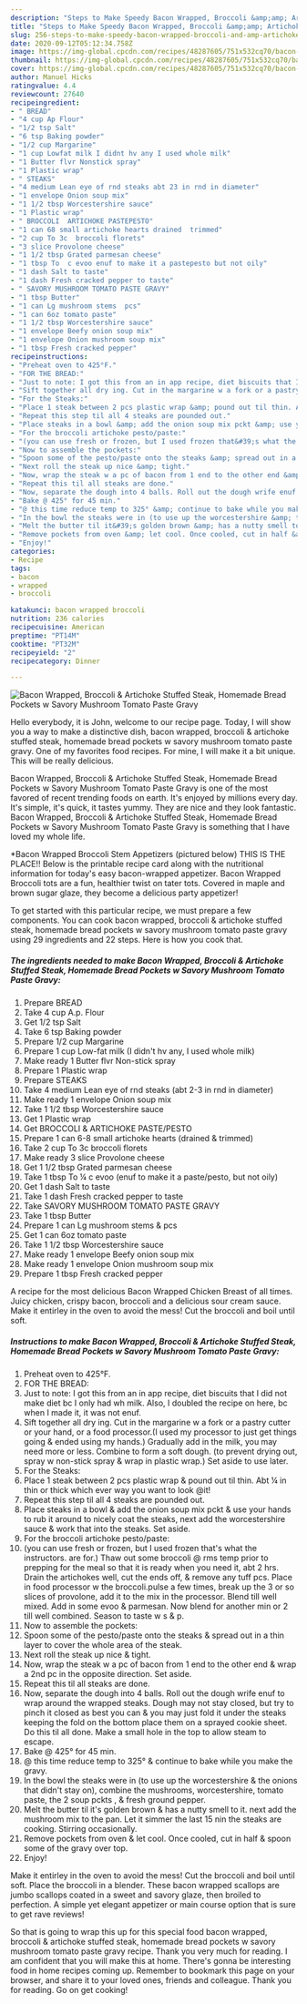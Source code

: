```yaml
---
description: "Steps to Make Speedy Bacon Wrapped, Broccoli &amp;amp; Artichoke Stuffed Steak, Homemade Bread Pockets w Savory Mushroom Tomato Paste Gravy"
title: "Steps to Make Speedy Bacon Wrapped, Broccoli &amp;amp; Artichoke Stuffed Steak, Homemade Bread Pockets w Savory Mushroom Tomato Paste Gravy"
slug: 256-steps-to-make-speedy-bacon-wrapped-broccoli-and-amp-artichoke-stuffed-steak-homemade-bread-pockets-w-savory-mushroom-tomato-paste-gravy
date: 2020-09-12T05:12:34.758Z
image: https://img-global.cpcdn.com/recipes/48287605/751x532cq70/bacon-wrapped-broccoli-artichoke-stuffed-steak-homemade-bread-pockets-w-savory-mushroom-tomato-p-recipe-main-photo.jpg
thumbnail: https://img-global.cpcdn.com/recipes/48287605/751x532cq70/bacon-wrapped-broccoli-artichoke-stuffed-steak-homemade-bread-pockets-w-savory-mushroom-tomato-p-recipe-main-photo.jpg
cover: https://img-global.cpcdn.com/recipes/48287605/751x532cq70/bacon-wrapped-broccoli-artichoke-stuffed-steak-homemade-bread-pockets-w-savory-mushroom-tomato-p-recipe-main-photo.jpg
author: Manuel Hicks
ratingvalue: 4.4
reviewcount: 27640
recipeingredient:
- " BREAD"
- "4 cup Ap Flour"
- "1/2 tsp Salt"
- "6 tsp Baking powder"
- "1/2 cup Margarine"
- "1 cup Lowfat milk I didnt hv any I used whole milk"
- "1 Butter flvr Nonstick spray"
- "1 Plastic wrap"
- " STEAKS"
- "4 medium Lean eye of rnd steaks abt 23 in rnd in diameter"
- "1 envelope Onion soup mix"
- "1 1/2 tbsp Worcestershire sauce"
- "1 Plastic wrap"
- " BROCCOLI  ARTICHOKE PASTEPESTO"
- "1 can 68 small artichoke hearts drained  trimmed"
- "2 cup To 3c  broccoli florets"
- "3 slice Provolone cheese"
- "1 1/2 tbsp Grated parmesan cheese"
- "1 tbsp To  c evoo enuf to make it a pastepesto but not oily"
- "1 dash Salt to taste"
- "1 dash Fresh cracked pepper to taste"
- " SAVORY MUSHROOM TOMATO PASTE GRAVY"
- "1 tbsp Butter"
- "1 can Lg mushroom stems  pcs"
- "1 can 6oz tomato paste"
- "1 1/2 tbsp Worcestershire sauce"
- "1 envelope Beefy onion soup mix"
- "1 envelope Onion mushroom soup mix"
- "1 tbsp Fresh cracked pepper"
recipeinstructions:
- "Preheat oven to 425°F."
- "FOR THE BREAD:"
- "Just to note: I got this from an in app recipe, diet biscuits that I did not make diet bc I only had wh milk. Also, I doubled the recipe on here, bc when I made it, it was not enuf."
- "Sift together all dry ing. Cut in the margarine w a fork or a pastry cutter or your hand, or a food processor.(I used my processor to just get things going &amp; ended using my hands.) Gradually add in the milk, you may need more or less. Combine to form a soft dough. (to prevent drying out, spray w non-stick spray &amp; wrap in plastic wrap.) Set aside to use later."
- "For the Steaks:"
- "Place 1 steak between 2 pcs plastic wrap &amp; pound out til thin. Abt ¼ in thin or thick which ever way you want to look @it!"
- "Repeat this step til all 4 steaks are pounded out."
- "Place steaks in a bowl &amp; add the onion soup mix pckt &amp; use your hands to rub it around to nicely coat the steaks, next add the worcestershire sauce &amp; work that into the steaks. Set aside."
- "For the broccoli artichoke pesto/paste:"
- "(you can use fresh or frozen, but I used frozen that&#39;s what the instructors. are for.) Thaw out some broccoli @ rms temp prior to prepping for the meal so that it is ready when you need it, abt 2 hrs. Drain the artichokes well, cut the ends off, &amp; remove any tuff pcs. Place in food processor w the broccoli.pulse a few times, break up the 3 or so slices of provolone, add it to the mix in the processor. Blend till well mixed. Add in some evoo &amp; parmesan. Now blend for another min or 2 till well combined. Season to taste w s &amp; p."
- "Now to assemble the pockets:"
- "Spoon some of the pesto/paste onto the steaks &amp; spread out in a thin layer to cover the whole area of the steak."
- "Next roll the steak up nice &amp; tight."
- "Now, wrap the steak w a pc of bacon from 1 end to the other end &amp; wrap a 2nd pc in the opposite direction. Set aside."
- "Repeat this til all steaks are done."
- "Now, separate the dough into 4 balls. Roll out the dough wrife enuf to wrap around the wrapped steaks. Dough may not stay closed, but try to pinch it closed as best you can &amp; you may just fold it under the steaks keeping the fold on the bottom place them on a sprayed cookie sheet. Do this til all done. Make a small hole in the top to allow steam to escape."
- "Bake @ 425° for 45 min."
- "@ this time reduce temp to 325° &amp; continue to bake while you make the gravy."
- "In the bowl the steaks were in (to use up the worcestershire &amp; the onions that didn&#39;t stay on), combine the mushrooms, worcestershire, tomato paste, the 2 soup pckts , &amp; fresh ground pepper."
- "Melt the butter til it&#39;s golden brown &amp; has a nutty smell to it. next add the mushroom mix to the pan. Let it simmer the last 15 nin the steaks are cooking. Stirring occasionally."
- "Remove pockets from oven &amp; let cool. Once cooled, cut in half &amp; spoon some of the gravy over top."
- "Enjoy!"
categories:
- Recipe
tags:
- bacon
- wrapped
- broccoli

katakunci: bacon wrapped broccoli 
nutrition: 236 calories
recipecuisine: American
preptime: "PT14M"
cooktime: "PT32M"
recipeyield: "2"
recipecategory: Dinner

---
```



![Bacon Wrapped, Broccoli &amp; Artichoke Stuffed Steak, Homemade Bread Pockets w Savory Mushroom Tomato Paste Gravy](https://img-global.cpcdn.com/recipes/48287605/751x532cq70/bacon-wrapped-broccoli-artichoke-stuffed-steak-homemade-bread-pockets-w-savory-mushroom-tomato-p-recipe-main-photo.jpg)

Hello everybody, it is John, welcome to our recipe page. Today, I will show you a way to make a distinctive dish, bacon wrapped, broccoli &amp; artichoke stuffed steak, homemade bread pockets w savory mushroom tomato paste gravy. One of my favorites food recipes. For mine, I will make it a bit unique. This will be really delicious.

Bacon Wrapped, Broccoli &amp; Artichoke Stuffed Steak, Homemade Bread Pockets w Savory Mushroom Tomato Paste Gravy is one of the most favored of recent trending foods on earth. It's enjoyed by millions every day. It's simple, it's quick, it tastes yummy. They are nice and they look fantastic. Bacon Wrapped, Broccoli &amp; Artichoke Stuffed Steak, Homemade Bread Pockets w Savory Mushroom Tomato Paste Gravy is something that I have loved my whole life.

*Bacon Wrapped Broccoli Stem Appetizers (pictured below) THIS IS THE PLACE!! Below is the printable recipe card along with the nutritional information for today&#39;s easy bacon-wrapped appetizer. Bacon Wrapped Broccoli tots are a fun, healthier twist on tater tots. Covered in maple and brown sugar glaze, they become a delicious party appetizer!


To get started with this particular recipe, we must prepare a few components. You can cook bacon wrapped, broccoli &amp; artichoke stuffed steak, homemade bread pockets w savory mushroom tomato paste gravy using 29 ingredients and 22 steps. Here is how you cook that.

<!--inarticleads1-->

##### The ingredients needed to make Bacon Wrapped, Broccoli &amp; Artichoke Stuffed Steak, Homemade Bread Pockets w Savory Mushroom Tomato Paste Gravy:

1. Prepare  BREAD
1. Take 4 cup A.p. Flour
1. Get 1/2 tsp Salt
1. Take 6 tsp Baking powder
1. Prepare 1/2 cup Margarine
1. Prepare 1 cup Low-fat milk (I didn&#39;t hv any, I used whole milk)
1. Make ready 1 Butter flvr Non-stick spray
1. Prepare 1 Plastic wrap
1. Prepare  STEAKS
1. Take 4 medium Lean eye of rnd steaks (abt 2-3 in rnd in diameter)
1. Make ready 1 envelope Onion soup mix
1. Take 1 1/2 tbsp Worcestershire sauce
1. Get 1 Plastic wrap
1. Get  BROCCOLI &amp; ARTICHOKE PASTE/PESTO
1. Prepare 1 can 6-8 small artichoke hearts (drained &amp; trimmed)
1. Take 2 cup To 3c  broccoli florets
1. Make ready 3 slice Provolone cheese
1. Get 1 1/2 tbsp Grated parmesan cheese
1. Take 1 tbsp To ¼ c evoo (enuf to make it a paste/pesto, but not oily)
1. Get 1 dash Salt to taste
1. Take 1 dash Fresh cracked pepper to taste
1. Take  SAVORY MUSHROOM TOMATO PASTE GRAVY
1. Take 1 tbsp Butter
1. Prepare 1 can Lg mushroom stems &amp; pcs
1. Get 1 can 6oz tomato paste
1. Take 1 1/2 tbsp Worcestershire sauce
1. Make ready 1 envelope Beefy onion soup mix
1. Make ready 1 envelope Onion mushroom soup mix
1. Prepare 1 tbsp Fresh cracked pepper


A recipe for the most delicious Bacon Wrapped Chicken Breast of all times. Juicy chicken, crispy bacon, broccoli and a delicious sour cream sauce. Make it entirley in the oven to avoid the mess! Cut the broccoli and boil until soft. 

<!--inarticleads2-->

##### Instructions to make Bacon Wrapped, Broccoli &amp; Artichoke Stuffed Steak, Homemade Bread Pockets w Savory Mushroom Tomato Paste Gravy:

1. Preheat oven to 425°F.
1. FOR THE BREAD:
1. Just to note: I got this from an in app recipe, diet biscuits that I did not make diet bc I only had wh milk. Also, I doubled the recipe on here, bc when I made it, it was not enuf.
1. Sift together all dry ing. Cut in the margarine w a fork or a pastry cutter or your hand, or a food processor.(I used my processor to just get things going &amp; ended using my hands.) Gradually add in the milk, you may need more or less. Combine to form a soft dough. (to prevent drying out, spray w non-stick spray &amp; wrap in plastic wrap.) Set aside to use later.
1. For the Steaks:
1. Place 1 steak between 2 pcs plastic wrap &amp; pound out til thin. Abt ¼ in thin or thick which ever way you want to look @it!
1. Repeat this step til all 4 steaks are pounded out.
1. Place steaks in a bowl &amp; add the onion soup mix pckt &amp; use your hands to rub it around to nicely coat the steaks, next add the worcestershire sauce &amp; work that into the steaks. Set aside.
1. For the broccoli artichoke pesto/paste:
1. (you can use fresh or frozen, but I used frozen that&#39;s what the instructors. are for.) Thaw out some broccoli @ rms temp prior to prepping for the meal so that it is ready when you need it, abt 2 hrs. Drain the artichokes well, cut the ends off, &amp; remove any tuff pcs. Place in food processor w the broccoli.pulse a few times, break up the 3 or so slices of provolone, add it to the mix in the processor. Blend till well mixed. Add in some evoo &amp; parmesan. Now blend for another min or 2 till well combined. Season to taste w s &amp; p.
1. Now to assemble the pockets:
1. Spoon some of the pesto/paste onto the steaks &amp; spread out in a thin layer to cover the whole area of the steak.
1. Next roll the steak up nice &amp; tight.
1. Now, wrap the steak w a pc of bacon from 1 end to the other end &amp; wrap a 2nd pc in the opposite direction. Set aside.
1. Repeat this til all steaks are done.
1. Now, separate the dough into 4 balls. Roll out the dough wrife enuf to wrap around the wrapped steaks. Dough may not stay closed, but try to pinch it closed as best you can &amp; you may just fold it under the steaks keeping the fold on the bottom place them on a sprayed cookie sheet. Do this til all done. Make a small hole in the top to allow steam to escape.
1. Bake @ 425° for 45 min.
1. @ this time reduce temp to 325° &amp; continue to bake while you make the gravy.
1. In the bowl the steaks were in (to use up the worcestershire &amp; the onions that didn&#39;t stay on), combine the mushrooms, worcestershire, tomato paste, the 2 soup pckts , &amp; fresh ground pepper.
1. Melt the butter til it&#39;s golden brown &amp; has a nutty smell to it. next add the mushroom mix to the pan. Let it simmer the last 15 nin the steaks are cooking. Stirring occasionally.
1. Remove pockets from oven &amp; let cool. Once cooled, cut in half &amp; spoon some of the gravy over top.
1. Enjoy!


Make it entirley in the oven to avoid the mess! Cut the broccoli and boil until soft. Place the broccoli in a blender. These bacon wrapped scallops are jumbo scallops coated in a sweet and savory glaze, then broiled to perfection. A simple yet elegant appetizer or main course option that is sure to get rave reviews! 

So that is going to wrap this up for this special food bacon wrapped, broccoli &amp; artichoke stuffed steak, homemade bread pockets w savory mushroom tomato paste gravy recipe. Thank you very much for reading. I am confident that you will make this at home. There's gonna be interesting food in home recipes coming up. Remember to bookmark this page on your browser, and share it to your loved ones, friends and colleague. Thank you for reading. Go on get cooking!
